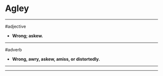 # Agley
---
#adjective
- **Wrong; askew.**
---
#adverb
- **Wrong, awry, askew, amiss, or distortedly.**
---
---
